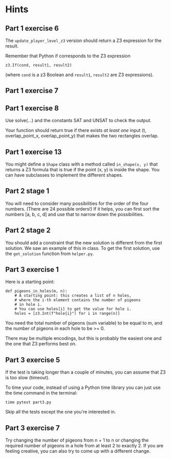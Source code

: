 # Hints

## Part 1 exercise 6

The `update_player_level_z3` version should return a Z3
expression for the result.

Remember that Python if corresponds to the Z3 expression
```
z3.If(cond, result1, result2)
```
(where `cond` is a z3 Boolean and `result1`, `result2` are Z3 expressions).

## Part 1 exercise 7

## Part 1 exercise 8

Use solve(...) and the constants SAT and UNSAT to check the output.

Your function should return true if there exists *at least one* input
    (t, overlap_point_x, overlap_point_y)
that makes the two rectangles overlap.

## Part 1 exercise 13

You might define a `Shape` class with a method called
`in_shape(x, y)` that returns a Z3 formula that is true
if the point (x, y) is inside the shape.
You can have subclasses to implement the different shapes.

## Part 2 stage 1

You will need to consider many possibilities
for the order of the four numbers.
(There are 24 possible orders!)
If it helps, you can first sort the numbers [a, b, c, d]
and use that to narrow down the possibilities.

## Part 2 stage 2

You should add a constraint that the new solution is different
from the first solution. We saw an example of this in class.
To get the first solution, use the
`get_solution` function from `helper.py`.

## Part 3 exercise 1

Here is a starting point:
```
def pigeons_in_holes(m, n):
    # A starting point: this creates a list of n holes,
    # where the i-th element contains the number of pigeons
    # in hole i.
    # You can use holes[i] to get the value for hole i.
    holes = [z3.Int(f"hole{i}") for i in range(n)]
```

You need the total number of pigeons (sum variable) to be equal to m,
and the number of pigeons in each hole to be >= 0.

There may be multiple encodings, but this is probably the easiest one
and the one that Z3 performs best on.

## Part 3 exercise 5

If the test is taking longer than a couple of minutes,
you can assume that Z3 is too slow (timeout).

To time your code, instead of using a Python time library
you can just use the time command in the terminal:
```
time pytest part3.py
```

Skip all the tests except the one you're interested in.

## Part 3 exercise 7

Try changing the number of pigeons from n + 1 to n
or changing the required number of pigeons in a hole
from at least 2 to exactly 2.
If you are feeling creative, you can also try to come up with
a different change.
